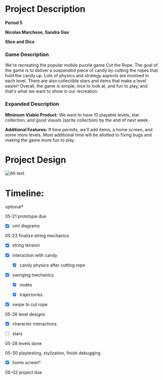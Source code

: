 # Project Description

**Period 5**

**Nicolas Marchese, Sandra Gao**

**Slice and Dice**

### Game Description

We're recreating the popular mobile puzzle game Cut the Rope. The goal of the game is to deliver a suspended piece of candy by cutting the ropes that hold the candy up. Lots of physics and strategy aspects are involved in each level. There are also collectible stars and items that make a level easier! Overall, the game is simple, nice to look at, and fun to play, and that's what we want to show in our recreation.

### Expanded Description

**Minimum Viable Product:** We want to have 10 playable levels, star collection, and good visuals (sprite collection) by the end of next week.

**Additional Features:** If time permits, we'll add items, a home screen, and some more levels. Most additional time will be allotted to fixing bugs and making the game more fun to play.

# Project Design

![Alt text](cutTheRopeUML.png?raw=true "uml diagram")

# Timeline:

optional*

05-21 prototype due

- [x] uml diagrams

05-23 finalize string mechanics

- [x] string tension

- [x] interaction with candy

  - [x] candy physics after cutting rope

- [x] swinging mechanics

  - [x] nodes

  - [x] trajectories

- [x] swipe to cut rope

05-26 level designs

- [x] character interactions

- [ ] stars

05-28 levels done

05-30 playtesting, stylization, finish debugging

- [x] home screen*

06-02 project due
